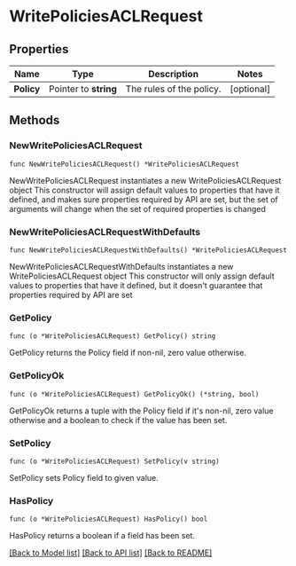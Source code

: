 # WritePoliciesACLRequest


## Properties

Name | Type | Description | Notes
------------ | ------------- | ------------- | -------------
**Policy** | Pointer to **string** | The rules of the policy. | [optional] 



## Methods


### NewWritePoliciesACLRequest

`func NewWritePoliciesACLRequest() *WritePoliciesACLRequest`

NewWritePoliciesACLRequest instantiates a new WritePoliciesACLRequest object
This constructor will assign default values to properties that have it defined,
and makes sure properties required by API are set, but the set of arguments
will change when the set of required properties is changed

### NewWritePoliciesACLRequestWithDefaults

`func NewWritePoliciesACLRequestWithDefaults() *WritePoliciesACLRequest`

NewWritePoliciesACLRequestWithDefaults instantiates a new WritePoliciesACLRequest object
This constructor will only assign default values to properties that have it defined,
but it doesn't guarantee that properties required by API are set


### GetPolicy

`func (o *WritePoliciesACLRequest) GetPolicy() string`

GetPolicy returns the Policy field if non-nil, zero value otherwise.

### GetPolicyOk

`func (o *WritePoliciesACLRequest) GetPolicyOk() (*string, bool)`

GetPolicyOk returns a tuple with the Policy field if it's non-nil, zero value otherwise
and a boolean to check if the value has been set.

### SetPolicy

`func (o *WritePoliciesACLRequest) SetPolicy(v string)`

SetPolicy sets Policy field to given value.


### HasPolicy

`func (o *WritePoliciesACLRequest) HasPolicy() bool`

HasPolicy returns a boolean if a field has been set.









[[Back to Model list]](../README.md#documentation-for-models) [[Back to API list]](../README.md#documentation-for-api-endpoints) [[Back to README]](../README.md)


